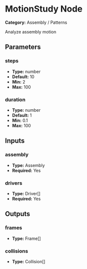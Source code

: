 
# MotionStudy Node

**Category:** Assembly / Patterns

Analyze assembly motion

## Parameters


### steps
- **Type:** number
- **Default:** 10
- **Min:** 2
- **Max:** 100



### duration
- **Type:** number
- **Default:** 1
- **Min:** 0.1
- **Max:** 100



## Inputs


### assembly
- **Type:** Assembly
- **Required:** Yes



### drivers
- **Type:** Driver[]
- **Required:** Yes



## Outputs


### frames
- **Type:** Frame[]



### collisions
- **Type:** Collision[]




